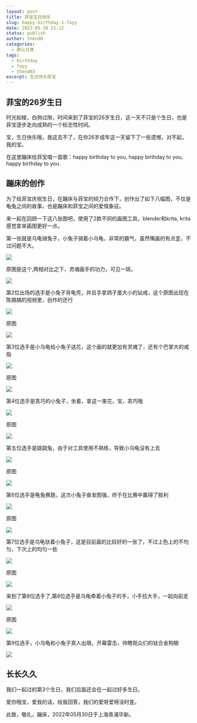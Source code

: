 ```yaml
---
layout: post
title: 菲宝生日快乐
slug: happy-birthday-2-fayy
date: 2022-05-30 21:12
status: publish
author: thend0
categories:
  - 默认分类
tags:
  - birthday
  - fayy
  - thend03
excerpt: 生日快乐菲宝
---
```






## 菲宝的26岁生日

时光如梭，白驹过隙，时间来到了菲宝的26岁生日，这一天不只是个生日，也是菲宝逐步走向成熟的一个标志性时间。

宝，生日快乐哦，我这去不了，在你26岁成年这一天留下了一些遗憾，对不起，我的宝。

在这里蹦床给菲宝唱一首歌：happy birthday to you, happy birthday to you, happy birthday to you.



## 蹦床的创作

为了给菲宝庆祝生日，在蹦床与菲宝的倾力合作下，创作出了如下八幅图，不仅是龟兔之间的故事，也是蹦床和菲宝之间的爱情象征。

来一起在回顾一下这八张图吧，使用了2款不同的画图工具，blender和krita, krita感觉拿来画图更好一点。

第一张就是乌龟骑兔子，小兔子骑着小乌龟，非常的霸气，虽然嘴画的有点歪，不过问题不大。

![](../images/rabbit/img30486.jpeg)



原图是这个,两相对比之下，灵魂画手的功力，可见一斑。

![](../images/rabbit/img30486.png)



第2位出场的选手是小兔子背龟壳，并且手拿鸽子蛋大小的钻戒，这个原图出现在陈搞搞的视频里，创作的还行

![](../images/rabbit/img30487.jpeg)

原图

![](../images/rabbit/img30487.png)



第3位选手是小乌龟给小兔子送花，这个画的就更加有灵魂了，还有个巴掌大的戒指

![](../images/rabbit/img30500.jpeg)

原图

![](../images/rabbit/img30496.jpeg)



第4位选手是乖巧的小兔子，坐着，拿这一束花，宝，乖巧哦

![](../images/rabbit/img31070.jpeg)



原图

![](../images/rabbit/img31071.jpeg)



第五位选手是跳跳兔，由于对工具使用不熟练，导致小乌龟没有上去

![](../images/rabbit/img31073.jpeg)

原图

![](../images/rabbit/img31074.jpeg)



第6位选手是龟兔赛跑，这次小兔子奋发图强，终于在比赛中赢得了胜利

![](../images/rabbit/img31163.jpeg)

原图

![](../images/rabbit/img31164.jpeg)



第7位选手是乌龟驮着小兔子，这是目前画的比较好的一张了，不过上色上的不均匀，下次上的均匀一些



![](../images/rabbit/img31227.jpeg)

原图

![](../images/rabbit/img31228.png)



来到了第8位选手了,第8位选手是乌龟牵着小兔子的手，小手拉大手，一起向前走

![](../images/rabbit/img31256.jpeg)

原图

![](../images/rabbit/img31256.png)



第9位选手，小乌龟和小兔子真人出境，开幕雷击，帅瞎观众们的钛合金狗眼

![](../images/rabbit/img79.jpeg)



## 长长久久

我们一起过的第3个生日，我们后面还会在一起过好多生日。

爱你哦宝，爱我的话，给我回答，我们的爱呀爱呀没时差。

此致，敬礼，蹦床，2022年05月30日于上海青浦华新。